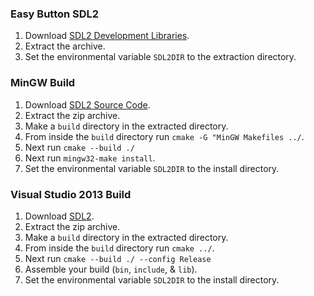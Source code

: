 ### Easy Button SDL2
 1. Download [SDL2 Development Libraries](https://www.libsdl.org/download-2.0.php).
 2. Extract the archive.
 3. Set the environmental variable `SDL2DIR` to the extraction directory.

### MinGW Build
 1. Download [SDL2 Source Code](https://www.libsdl.org/download-2.0.php).
 2. Extract the zip archive.
 3. Make a `build` directory in the extracted directory.
 4. From inside the `build` directory run `cmake -G "MinGW Makefiles ../`.
 5. Next run `cmake --build ./`
 6. Next run `mingw32-make install`.
 7. Set the environmental variable `SDL2DIR` to the install directory.

### Visual Studio 2013 Build
 1. Download [SDL2](https://www.libsdl.org/download-2.0.php).
 2. Extract the zip archive.
 3. Make a `build` directory in the extracted directory.
 4. From inside the `build` directory run `cmake ../`.
 5. Next run `cmake --build ./ --config Release`
 6. Assemble your build (`bin`, `include`, & `lib`).
 7. Set the environmental variable `SDL2DIR` to the install directory.
 